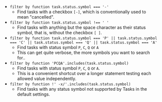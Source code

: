 <!-- placeholder to force blank line before included text -->

- ```filter by function task.status.symbol === '-'```
    - Find tasks with a checkbox `[-]`, which is conventionally used to mean "cancelled".
- ```filter by function task.status.symbol !== ' '```
    - Find tasks with anything but the space character as their status symbol, that is, without the checkbox `[ ]`.
- ```filter by function task.status.symbol === 'P' || task.status.symbol === 'C' || task.status.symbol === 'Q' || task.status.symbol === 'A'```
    - Find tasks with status symbol `P`, `C`, `Q` or `A`
    - This can get quite verbose, the more symbols you want to search for..
- ```filter by function 'PCQA'.includes(task.status.symbol)```
    - Find tasks with status symbol `P`, `C`, `Q` or `A`.
    - This is a convenient shortcut over a longer statement testing each allowed value independently.
- ```filter by function !' -x/'.includes(task.status.symbol)```
    - Find tasks with any status symbol not supported by Tasks in the default settings.


<!-- placeholder to force blank line after included text -->

